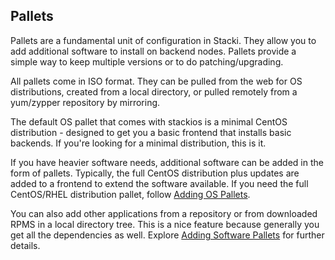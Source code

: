## Pallets

Pallets are a fundamental unit of configuration in Stacki. They allow you to add additional software to install on backend nodes. Pallets provide a simple way to keep multiple versions or to do patching/upgrading.

All pallets come in ISO format. They can be pulled from the web for OS distributions, created from a local directory, or pulled remotely from a  yum/zypper repository by mirroring.

The default OS pallet that comes with stackios is a minimal CentOS distribution - designed to get you a basic frontend that installs basic backends. If you're looking for a minimal distribution, this is it.

If you have heavier software needs, additional software can be added in the form of pallets. Typically, the full CentOS distribution plus updates are added to a frontend to extend the software available. If you need the full CentOS/RHEL distribution pallet, follow [Adding OS Pallets](Adding-OS-Pallets).

You can also add other applications from a repository or from downloaded RPMS in a local directory tree. This is a nice feature because generally you get all the dependencies as well. Explore [Adding Software Pallets](Adding-Software-Pallets) for further details.
